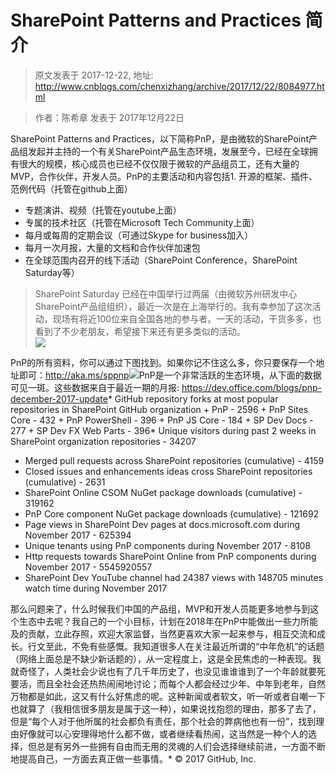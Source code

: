 # SharePoint Patterns and Practices 简介 
> 原文发表于 2017-12-22, 地址: http://www.cnblogs.com/chenxizhang/archive/2017/12/22/8084977.html 



> 作者：陈希章 发表于 2017年12月22日
> 
> 

SharePoint Patterns and Practices，以下简称PnP，是由微软的SharePoint产品组发起并主持的一个有关SharePoint产品生态环境，发展至今，已经在全球拥有很大的规模，核心成员也已经不仅仅限于微软的产品组员工，还有大量的MVP，合作伙伴，开发人员。PnP的主要活动和内容包括1. 开源的框架、插件、范例代码（托管在github上面）
- 专题演讲、视频（托管在youtube上面）
- 专属的技术社区（托管在Microsoft Tech Community上面）
- 每月或每周的定期会议（可通过Skype for business加入）
- 每月一次月报，大量的文档和合作伙伴加速包
- 在全球范围内召开的线下活动（SharePoint Conference，SharePoint Saturday等）


> SharePoint Saturday 已经在中国举行过两届（由微软苏州研发中心SharePoint产品组组织），最近一次是在上海举行的。我有幸参加了这次活动，现场有将近100位来自全国各地的参与者。一天的活动，干货多多，也看到了不少老朋友，希望接下来还有更多类似的活动。  
> [![](https://github.com/chenxizhang/office365dev/raw/master/docs/images/20171222105325.jpg)](https://github.com/chenxizhang/office365dev/blob/master/docs/images/20171222105325.jpg)
> 
> 

PnP的所有资料，你可以通过下图找到。如果你记不住这么多，你只要保存一个地址即可：<http://aka.ms/sppnp>[![](https://github.com/chenxizhang/office365dev/raw/master/docs/images/687474703a2f2f692e696d6775722e636f6d2f54744e4d65546e2e706e67.png)](https://github.com/chenxizhang/office365dev/blob/master/docs/images/687474703a2f2f692e696d6775722e636f6d2f54744e4d65546e2e706e67.png)PnP是一个非常活跃的生态环境，从下面的数据可见一斑。这些数据来自于最近一期的月报: <https://dev.office.com/blogs/pnp-december-2017-update>* GitHub repository forks at most popular repositories in SharePoint GitHub organization
	+ PnP - 2596
	+ PnP Sites Core - 432
	+ PnP PowerShell - 396
	+ PnP JS Core - 184
	+ SP Dev Docs - 277
	+ SP Dev FX Web Parts - 396* Unique visitors during past 2 weeks in SharePoint organization repositories - 34207
* Merged pull requests across SharePoint repositories (cumulative) - 4159
* Closed issues and enhancements ideas cross SharePoint repositories (cumulative) - 2631
* SharePoint Online CSOM NuGet package downloads (cumulative) - 319162
* PnP Core component NuGet package downloads (cumulative) - 121692
* Page views in SharePoint Dev pages at docs.microsoft.com during November 2017 - 625394
* Unique tenants using PnP components during November 2017 - 8108
* Http requests towards SharePoint Online from PnP components during November 2017 - 5545920557
* SharePoint Dev YouTube channel had 24387 views with 148705 minutes watch time during November 2017

那么问题来了，什么时候我们中国的产品组，MVP和开发人员能更多地参与到这个生态中去呢？我自己的一个小目标，计划在2018年在PnP中能做出一些力所能及的贡献，立此存照，欢迎大家监督，当然更喜欢大家一起来参与，相互交流和成长。行文至此，不免有些感慨。我知道很多人在关注最近所谓的“中年危机”的话题（网络上面总是不缺少新话题的），从一定程度上，这是全民焦虑的一种表现。我就奇怪了，人类社会少说也有了几千年历史了，也没见谁谁谁到了一个年龄就要死要活，而且全社会还热热闹闹地讨论；而每个人都会经过少年、中年到老年，自然万物都是如此，这又有什么好焦虑的呢。这种新闻或者软文，听一听或者自嘲一下也就算了（我相信很多朋友是属于这一种），如果说找抱怨的理由，那多了去了，但是“每个人对于他所属的社会都负有责任，那个社会的弊病他也有一份”，找到理由好像就可以心安理得地什么都不做，或者继续看热闹，这当然是一种个人的选择，但总是有另外一些拥有自由而无用的灵魂的人们会选择继续前进，一方面不断地提高自己，一方面去真正做一些事情。* © 2017 GitHub, Inc.














